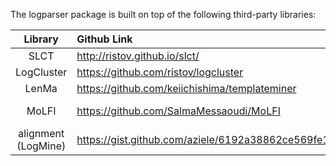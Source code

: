 The logparser package is built on top of the following third-party libraries:

|    Library   |                    Github Link                   |   License  |
|:------------:|:------------------------------------------------|:----------:|
|   SLCT    |  http://ristov.github.io/slct/  |  GPL-2.0 |
|   LogCluster  | https://github.com/ristov/logcluster |     GPL-2.0    |
|    LenMa   |        https://github.com/keiichishima/templateminer       |     BSD    |
| MoLFI  |  https://github.com/SalmaMessaoudi/MoLFI  |     Apache-2.0     |
|    alignment (LogMine)  |      https://gist.github.com/aziele/6192a38862ce569fe1b9cbe377339fbe      | GPL |
